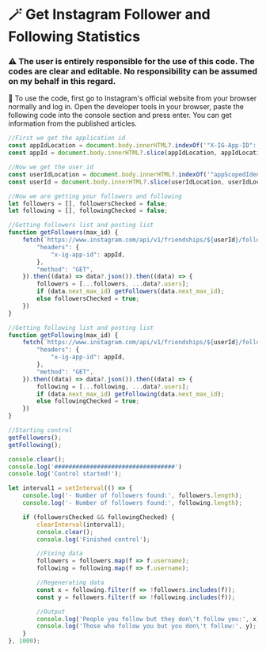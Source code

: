 # 🪄 Get Instagram Follower and Following Statistics
### ⚠️ The user is entirely responsible for the use of this code. The codes are clear and editable. No responsibility can be assumed on my behalf in this regard.
🔵 To use the code, first go to Instagram's official website from your browser normally and log in. Open the developer tools in your browser, paste the following code into the console section and press enter. You can get information from the published articles.

```javascript
//First we get the application id
const appIdLocation = document.body.innerHTML?.indexOf('"X-IG-App-ID":');
const appId = document.body.innerHTML?.slice(appIdLocation, appIdLocation + 100)?.split(',')[0]?.replaceAll(`"`, '')?.split(':')[1];

//Now we get the user id
const userIdLocation = document.body.innerHTML?.indexOf('"appScopedIdentity":');
const userId = document.body.innerHTML?.slice(userIdLocation, userIdLocation + 100)?.split(',')[0]?.replaceAll(`"`, '')?.split(':')[1];

//Now we are getting your followers and following
let followers = [], followersChecked = false;
let following = [], followingChecked = false;

//Getting followers list and posting list
function getFollowers(max_id) {
    fetch(`https://www.instagram.com/api/v1/friendships/${userId}/followers/?count=12${max_id ? ('&max_id=' + max_id) : ''}&search_surface=follow_list_page`, {
        "headers": {
            "x-ig-app-id": appId,
        },
        "method": "GET",
    }).then((data) => data?.json()).then((data) => {
        followers = [...followers, ...data?.users];
        if (data.next_max_id) getFollowers(data.next_max_id);
        else followersChecked = true;
    })
}

//Getting following list and posting list
function getFollowing(max_id) {
    fetch(`https://www.instagram.com/api/v1/friendships/${userId}/following/?count=12${max_id ? ('&max_id=' + max_id) : ''}&search_surface=follow_list_page`, {
        "headers": {
            "x-ig-app-id": appId,
        },
        "method": "GET",
    }).then((data) => data?.json()).then((data) => {
        following = [...following, ...data?.users];
        if (data.next_max_id) getFollowing(data.next_max_id);
        else followingChecked = true;
    })
}

//Starting control
getFollowers();
getFollowing();

console.clear();
console.log('##################################')
console.log('Control started!');

let interval1 = setInterval(() => {
    console.log('- Number of followers found:', followers.length);
    console.log('- Number of followers found:', following.length);

    if (followersChecked && followingChecked) {
        clearInterval(interval1);
        console.clear();
        console.log('Finished control');

        //Fixing data
        followers = followers.map(f => f.username);
        following = following.map(f => f.username);

        //Regenerating data
        const x = following.filter(f => !followers.includes(f));
        const y = followers.filter(f => !following.includes(f));

        //Output
        console.log('People you follow but they don\'t follow you:', x);
        console.log('Those who follow you but you don\'t follow:', y);
    }
}, 1000);
```
